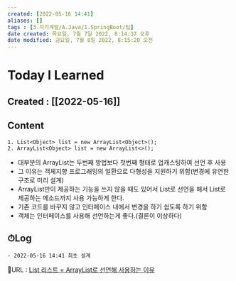 ```yaml
---
created: [2022-05-16 14:41]
aliases: []
tags : [3.자기계발/A.Java/1.SpringBoot/팁]
date created: 목요일, 7월 7일 2022, 8:14:37 오후
date modified: 금요일, 7월 8일 2022, 8:15:20 오전
---
```


# Today I Learned
## Created : [[2022-05-16]]
## Content

```
1. List<Object> list = new ArrayList<Object>(); 
2. ArrayList<Object> list = new ArrayList<>();
```
- 대부분의 ArrayList는 두번째 방법보다 첫번째 형태로 업캐스팅하여 선언 후 사용
- 그 이유는 객체지향 프로그래밍의 일환으로 다형성을 지원하기 위함(변경에 유연한 구조로 미리 설계)
- ArrayList만이 제공하는 기능을 쓰지 않을 때도 있어서 List로 선언을 해서 List로 제공하는 메소드까지 사용 가능하게 한다.
- 기존 코드를 바꾸지 않고 인터페이스 내에서 변경을 하기 쉽도록 하기 위함
- 객체는 인터페이스를 사용해 선언하는게 좋다.(결론이 이상하다)

## ⏱Log
	- 2022-05-16 14:41 최초 설계


📙URL : [List 리스트 = ArrayList로 선언해 사용하는 이유](https://bibi6666667.tistory.com/m/236#:~:text=List%20list%20%3D%20new,%EB%A1%9C%20%EC%84%A0%EC%96%B8%ED%95%98%EC%97%AC%20%EC%82%AC%EC%9A%A9%EB%90%9C)